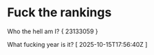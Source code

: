 # Fuck the rankings

Who the hell am I?
{ 23133059 }

What fucking year is it?
[ 2025-10-15T17:56:40Z ]

